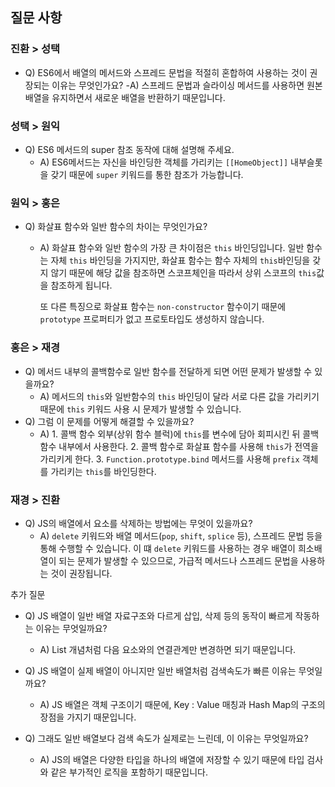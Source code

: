 ## 질문 사항

### 진환 > 성택

- Q) ES6에서 배열의 메서드와 스프레드 문법을 적절히 혼합하여 사용하는 것이 권장되는 이유는 무엇인가요?
  -A) 스프레드 문법과 슬라이싱 메서드를 사용하면 원본 배열을 유지하면서 새로운 배열을 반환하기 때문입니다.

### 성택 > 원익

- Q) ES6 메서드의 super 참조 동작에 대해 설명해 주세요.
  - A) ES6메서드는 자신을 바인딩한 객체를 가리키는 `[[HomeObject]]` 내부슬롯을 갖기 때문에 `super` 키워드를 통한 참조가 가능합니다.

### 원익 > 홍은

- Q) 화살표 함수와 일반 함수의 차이는 무엇인가요?

  - A) 화살표 함수와 일반 함수의 가장 큰 차이점은 `this` 바인딩입니다.
    일반 함수는 자체 `this` 바인딩을 가지지만, 화살표 함수는 함수 자체의 `this`바인딩을 갖지 않기 때문에 해당 값을 참조하면 스코프체인을 따라서 상위 스코프의 `this`값을 참조하게 됩니다.

    또 다른 특징으로 화살표 함수는 `non-constructor` 함수이기 때문에 `prototype` 프로퍼티가 없고 프로토타입도 생성하지 않습니다.

### 홍은 > 재경

- Q) 메서드 내부의 콜백함수로 일반 함수를 전달하게 되면 어떤 문제가 발생할 수 있을까요?
  - A) 메서드의 `this`와 일반함수의 `this` 바인딩이 달라 서로 다른 값을 가리키기 때문에 `this` 키워드 사용 시 문제가 발생할 수 있습니다.
- Q) 그럼 이 문제를 어떻게 해결할 수 있을까요?
  - A) 1. 콜백 함수 외부(상위 함수 블럭)에 `this`를 변수에 담아 회피시킨 뒤 콜백 함수 내부에서 사용한다. 2. 콜백 함수로 화살표 함수를 사용해 `this`가 전역을 가리키게 한다. 3. `Function.prototype.bind` 메서드를 사용해 `prefix` 객체를 가리키는 `this`를 바인딩한다.

### 재경 > 진환

- Q) JS의 배열에서 요소를 삭제하는 방법에는 무엇이 있을까요?
  - A) `delete` 키워드와 배열 메서드(`pop`, `shift`, `splice` 등), 스프레드 문법 등을 통해 수행할 수 있습니다.
    이 떄 `delete` 키워드를 사용하는 경우 배열이 희소배열이 되는 문제가 발생할 수 있으므로, 가급적 메서드나 스프레드 문법을 사용하는 것이 권장됩니다.

추가 질문

- Q) JS 배열이 일반 배열 자료구조와 다르게 삽입, 삭제 등의 동작이 빠르게 작동하는 이유는 무엇일까요?

  - A) List 개념처럼 다음 요소와의 연결관계만 변경하면 되기 때문입니다.

- Q) JS 배열이 실제 배열이 아니지만 일반 배열처럼 검색속도가 빠른 이유는 무엇일까요?

  - A) JS 배열은 객체 구조이기 때문에, Key : Value 매칭과 Hash Map의 구조의 장점을 가지기 때문입니다.

- Q) 그래도 일반 배열보다 검색 속도가 실제로는 느린데, 이 이유는 무엇일까요?
  - A) JS의 배열은 다양한 타입을 하나의 배열에 저장할 수 있기 때문에 타입 검사와 같은 부가적인 로직을 포함하기 때문입니다.
